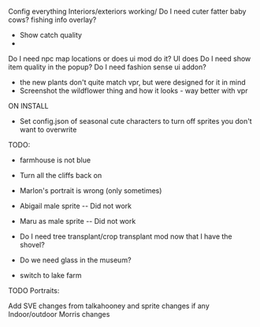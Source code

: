 Config everything
Interiors/exteriors working/
Do I need cuter fatter baby cows?
fishing info overlay?
- Show catch quality
- 
Do I need npc map locations or does ui mod do it? UI does
Do I need show item quality in the popup?
Do I need fashion sense ui addon?

- the new plants don't quite match vpr, but were designed for it in mind
- Screenshot the wildflower thing and how it looks - way better with vpr

ON INSTALL
- Set config.json of seasonal cute characters to turn off sprites you don't want to overwrite

TODO:
- farmhouse is not blue 
- Turn all the cliffs back on

- Marlon's portrait is wrong (only sometimes)

- Abigail male sprite -- Did not work
- Maru as male sprite -- Did not work
- Do I need tree transplant/crop transplant mod now that I have the shovel?
- Do we need glass in the museum?
- switch to lake farm

TODO Portraits:  


Add SVE changes from talkahooney and sprite changes if any
Indoor/outdoor Morris changes


